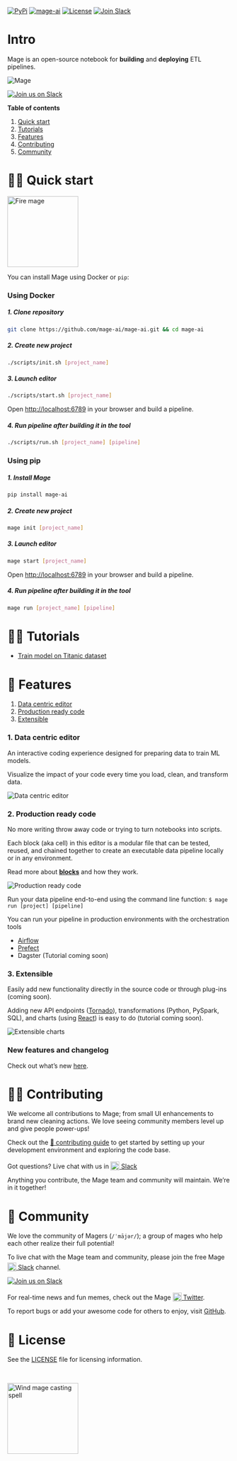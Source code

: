 [![PyPi](https://img.shields.io/pypi/v/mage-ai?color=orange)](https://pypi.org/project/mage-ai/)
[![mage-ai](https://img.shields.io/circleci/build/gh/mage-ai/mage-ai?color=%23159946&label=CircleCI&logo=circleci)](https://app.circleci.com/pipelines/github/mage-ai/mage-ai?branch=master&filter=all)
[![License](https://img.shields.io/github/license/mage-ai/mage-ai?color=red)](https://opensource.org/licenses/Apache-2.0)
[![Join Slack](https://img.shields.io/badge/Slack-Join%20Slack-blueviolet?logo=slack)](https://join.slack.com/t/mageai/shared_invite/zt-1adn34w4m-t~TcnPTlo3~5~d_0raOp6A)

# Intro

Mage is an open-source notebook for <b>building</b> and <b>deploying</b> ETL pipelines.

<img
  alt="Mage"
  src="media/tool-overview.png"
/>

[![Join us on Slack](https://img.shields.io/badge/%20-Join%20us%20on%20Slack-black?style=for-the-badge&logo=slack&labelColor=6B50D7)](https://www.mage.ai/chat)

**Table of contents**

1. [Quick start](#%EF%B8%8F-quick-start)
1. [Tutorials](#-tutorials)
1. [Features](#-features)
1. [Contributing](#%EF%B8%8F-contributing)
1. [Community](#-community)

# 🏃‍♀️ Quick start

<img alt="Fire mage" height="160" src="media/mage-fire-charging-up.svg" />

You can install Mage using Docker or `pip`:

### Using Docker

##### 1. Clone repository
```bash
git clone https://github.com/mage-ai/mage-ai.git && cd mage-ai
```

##### 2. Create new project
```bash
./scripts/init.sh [project_name]
```

##### 3. Launch editor
```bash
./scripts/start.sh [project_name]
```

Open [http://localhost:6789](http://localhost:6789) in your browser and build a pipeline.

##### 4. Run pipeline after building it in the tool
```bash
./scripts/run.sh [project_name] [pipeline]
```

### Using pip

##### 1. Install Mage
```bash
pip install mage-ai
```

##### 2. Create new project
```bash
mage init [project_name]
```

##### 3. Launch editor
```bash
mage start [project_name]
```

Open [http://localhost:6789](http://localhost:6789) in your browser and build a pipeline.

##### 4. Run pipeline after building it in the tool
```bash
mage run [project_name] [pipeline]
```

# 👩‍🏫 Tutorials

- [Train model on Titanic dataset](docs/tutorials/train_titanic_model/README.md)

# 🔮 Features

1. [Data centric editor](#1-data-centric-editor)
1. [Production ready code](#2-production-ready-code)
1. [Extensible](#3-extensible)

### 1. Data centric editor
An interactive coding experience designed for preparing data to train ML models.

Visualize the impact of your code every time you load, clean, and transform data.

<img
  alt="Data centric editor"
  src="media/data-centric-editor.png"
/>

### 2. Production ready code
No more writing throw away code or trying to turn notebooks into scripts.

Each block (aka cell) in this editor is a modular file that can be tested, reused,
and chained together to create an executable data pipeline locally or in any environment.

Read more about <b>[blocks](docs/blocks/README.md)</b> and how they work.

<img
  alt="Production ready code"
  src="media/data-pipeline.png"
/>

Run your data pipeline end-to-end using the command line function: `$ mage run [project] [pipeline]`

You can run your pipeline in production environments with the orchestration tools
* [Airflow](docs/production/airflow.md)
* [Prefect](docs/production/prefect.md)
* Dagster (Tutorial coming soon)

### 3. Extensible
Easily add new functionality directly in the source code or through plug-ins (coming soon).

Adding new API endpoints ([Tornado](https://www.tornadoweb.org/en/stable/)),
transformations (Python, PySpark, SQL),
and charts (using [React](https://reactjs.org/)) is easy to do (tutorial coming soon).

<img
  alt="Extensible charts"
  src="media/extensible-charts.png"
/>

### New features and changelog
Check out what’s new [here](https://mageai.notion.site/What-s-new-7cc355e38e9c42839d23fdbef2dabd2c).

# 🙋‍♀️ Contributing
We welcome all contributions to Mage;
from small UI enhancements to brand new cleaning actions.
We love seeing community members level up and give people power-ups!

Check out the [🎁 contributing guide](/docs/contributing/README.md) to get started
by setting up your development environment and
exploring the code base.

Got questions? Live chat with us in
[<img alt="Slack" height="20" src="https://thepostsportsbar.com/wp-content/uploads/2017/02/Slack-Logo.png" style="position: relative; top: 4px;" /> Slack](https://www.mage.ai/chat)

Anything you contribute, the Mage team and community will maintain. We’re in it together!

# 🧙 Community
We love the community of Magers (`/ˈmājər/`);
a group of mages who help each other realize their full potential!

To live chat with the Mage team and community,
please join the free Mage [<img alt="Slack" height="20" src="https://thepostsportsbar.com/wp-content/uploads/2017/02/Slack-Logo.png" style="position: relative; top: 4px;" /> Slack](https://www.mage.ai/chat)
channel.

[![Join us on Slack](https://img.shields.io/badge/%20-Join%20us%20on%20Slack-black?style=for-the-badge&logo=slack&labelColor=6B50D7)](https://www.mage.ai/chat)

For real-time news and fun memes, check out the Mage
[<img alt="Twitter" height="20" src="https://upload.wikimedia.org/wikipedia/commons/thumb/4/4f/Twitter-logo.svg/2491px-Twitter-logo.svg.png" style="position: relative; top: 4px;" /> Twitter](https://twitter.com/mage_ai).

To report bugs or add your awesome code for others to enjoy,
visit [GitHub](https://github.com/mage-ai/mage-ai).

# 🪪 License
See the [LICENSE](LICENSE) file for licensing information.

<br />

[<img alt="Wind mage casting spell" height="160" src="media/mage-wind-casting-spell.svg" />](https://www.mage.ai/)
